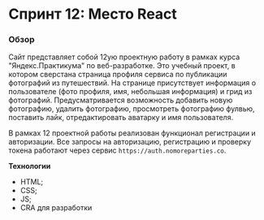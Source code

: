 # Спринт 12: Место React

### Обзор

Сайт представляет собой 12ую проектную работу в рамках курса "Яндекс.Практикума" по веб-разработке. 
Это учебный проект, в котором сверстана страница профиля сервиса по публикации фотографий из путешествий. На странице присутствует информация о пользователе (фото профиля, имя, небольшая информация) и грид из фотографий. Предусматривается возможность добавить новую фотографию, удалить фотографию, просмотреть фотографию фулвью, поставить лайк, отредактировать аватарку и имя пользователя. 

В рамках 12 проектной работы реализован функционал регистрации и авторизации. Все запросы на авторизацию, регистрацию и проверку токена работают через сервис `https://auth.nomoreparties.co`.
 

**Технологии**

* HTML;
* CSS;
* JS;
* CRA для разработки